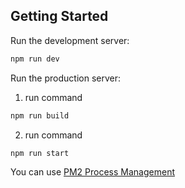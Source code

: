 ## Getting Started

Run the development server:

```bash
npm run dev
```

Run the production server:

1) run command
```bash
npm run build
```
2) run command
```bash
npm run start
```

 You can use [PM2 Process Management](https://pm2.keymetrics.io/docs/usage/quick-start/)
